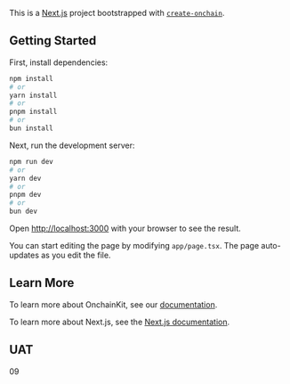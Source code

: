 This is a [Next.js](https://nextjs.org) project bootstrapped with [`create-onchain`](https://www.npmjs.com/package/create-onchain).


## Getting Started

First, install dependencies:

```bash
npm install
# or
yarn install
# or
pnpm install
# or
bun install
```

Next, run the development server:

```bash
npm run dev
# or
yarn dev
# or
pnpm dev
# or
bun dev
```

Open [http://localhost:3000](http://localhost:3000) with your browser to see the result.

You can start editing the page by modifying `app/page.tsx`. The page auto-updates as you edit the file.


## Learn More

To learn more about OnchainKit, see our [documentation](https://docs.base.org/onchainkit).

To learn more about Next.js, see the [Next.js documentation](https://nextjs.org/docs).

## UAT

09